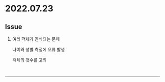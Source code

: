 
# 2022.07.23

## Issue 

1. 여러 객체가 인식되는 문제

    나이와 성별 측정에 오류 발생
    
    객체의 갯수를 고려


<br>

-----

<br>
